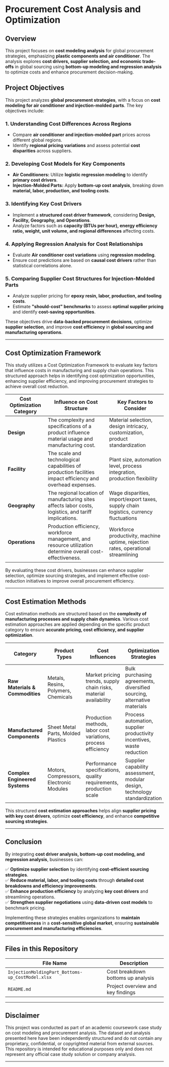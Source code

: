 # **Procurement Cost Analysis and Optimization**  

## **Overview**  
This project focuses on **cost modeling analysis** for global procurement strategies, emphasizing **plastic components and air conditioner**. The analysis explores **cost drivers, supplier selection, and economic trade-offs** in global sourcing using **bottom-up modeling and regression analysis** to optimize costs and enhance procurement decision-making.  

## **Project Objectives**  
This project analyzes **global procurement strategies**, with a focus on **cost modeling for air conditioner and injection-molded parts**. The key objectives include:  

### **1. Understanding Cost Differences Across Regions**  
- Compare **air conditioner and injection-molded part** prices across different global regions.  
- Identify **regional pricing variations** and assess potential **cost disparities** across suppliers.  

### **2. Developing Cost Models for Key Components**  
- **Air Conditioners:** Utilize **logistic regression modeling** to identify **primary cost drivers**.  
- **Injection-Molded Parts:** Apply **bottom-up cost analysis**, breaking down **material, labor, production, and tooling costs**.  

### **3. Identifying Key Cost Drivers**  
- Implement a **structured cost driver framework**, considering **Design, Facility, Geography, and Operations**.  
- Analyze factors such as **capacity (BTUs per hour), energy efficiency ratio, weight, unit volume, and regional differences** affecting costs.  

### **4. Applying Regression Analysis for Cost Relationships**  
- Evaluate **Air conditioner cost variations** using **regression modeling**.  
- Ensure cost predictions are based on **causal cost drivers** rather than statistical correlations alone.  

### **5. Comparing Supplier Cost Structures for Injection-Molded Parts**  
- Analyze supplier pricing for **epoxy resin, labor, production, and tooling costs**.  
- Estimate **"should-cost" benchmarks** to assess **optimal supplier pricing** and identify **cost-saving opportunities**.  

These objectives drive **data-backed procurement decisions**, optimize **supplier selection**, and improve **cost efficiency** in **global sourcing and manufacturing operations**.  

---

## Cost Optimization Framework

This study utilizes a Cost Optimization Framework to evaluate key factors that influence costs in manufacturing and supply chain operations. This structured approach helps in identifying cost optimization opportunities, enhancing supplier efficiency, and improving procurement strategies to achieve overall cost reduction.

| **Cost Optimization Category** | **Influence on Cost Structure** | **Key Factors to Consider** |
|-------------------------|--------------------------------|----------------------------|
| **Design** | The complexity and specifications of a product influence material usage and manufacturing cost. | Material selection, design intricacy, customization, product standardization |
| **Facility** | The scale and technological capabilities of production facilities impact efficiency and overhead expenses. | Plant size, automation level, process integration, production flexibility |
| **Geography** | The regional location of manufacturing sites affects labor costs, logistics, and tariff implications. | Wage disparities, import/export taxes, supply chain logistics, currency fluctuations |
| **Operations** | Production efficiency, workforce management, and resource utilization determine overall cost-effectiveness. | Workforce productivity, machine uptime, rejection rates, operational streamlining |

By evaluating these cost drivers, businesses can enhance supplier selection, optimize sourcing strategies, and implement effective cost-reduction initiatives to improve overall procurement efficiency.

---

## **Cost Estimation Methods**  

Cost estimation methods are structured based on the **complexity of manufacturing processes and supply chain dynamics**. Various cost estimation approaches are applied depending on the specific product category to ensure **accurate pricing, cost efficiency, and supplier optimization**.  

| **Category**                  | **Product Types**                        | **Cost Influences**                      | **Optimization Strategies**                      | **Cost Estimation Method**     |
|--------------------------------|----------------------------------------|------------------------------------------|------------------------------------------------|--------------------------------|
| **Raw Materials & Commodities** | Metals, Resins, Polymers, Chemicals    | Market pricing trends, supply chain risks, material availability | Bulk purchasing agreements, diversified sourcing, alternative materials | Market Trend & Cost Forecasting |
| **Manufactured Components**     | Sheet Metal Parts, Molded Plastics     | Production methods, labor cost variations, process efficiency | Process automation, supplier productivity incentives, waste reduction | Component-Level Cost Breakdown |
| **Complex Engineered Systems**  | Motors, Compressors, Electronic Modules | Performance specifications, quality requirements, production scale | Supplier capability assessment, modular design, technology standardization | Performance-Based Cost Modeling |

This structured **cost estimation approaches** helps align **supplier pricing with key cost drivers**, optimize **cost efficiency**, and enhance **competitive sourcing strategies**.  

---

## **Conclusion**  
By integrating **cost driver analysis, bottom-up cost modeling, and regression analysis**, businesses can:  

✅ **Optimize supplier selection** by identifying **cost-efficient sourcing strategies**.  
✅ **Reduce material, labor, and tooling costs** through **detailed cost breakdowns and efficiency improvements**.  
✅ **Enhance production efficiency** by analyzing **key cost drivers** and streamlining operations.  
✅ **Strengthen supplier negotiations** using **data-driven cost models** to benchmark pricing.  

Implementing these strategies enables organizations to **maintain competitiveness** in a **cost-sensitive global market**, ensuring **sustainable procurement and manufacturing efficiencies**.  

---

## **Files in this Repository**  
| **File Name**                          | **Description**  |
|--------------------------------|--------------|
| `InjectionMoldingPart_Bottoms-up_CostModel.xlsx` | Cost breakdown bottoms up analysis |
| `README.md` | Project overview and key findings |

---

## **Disclaimer**  
This project was conducted as part of an academic coursework case study on cost modeling and procurement analysis. The dataset and analysis presented here have been independently structured and do not contain any proprietary, confidential, or copyrighted material from external sources. This repository is intended for educational purposes only and does not represent any official case study solution or company analysis.

---
